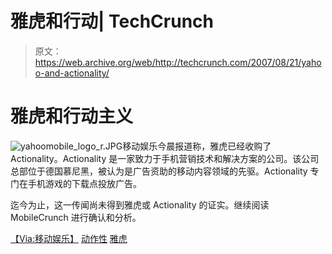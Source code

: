 # 雅虎和行动| TechCrunch

> 原文：<https://web.archive.org/web/http://techcrunch.com/2007/08/21/yahoo-and-actionality/>

# 雅虎和行动主义

![yahoomobile_logo_r.JPG](img/6c464a762bb174f7832fe5d99defae76.png)移动娱乐今晨报道称，雅虎已经收购了 Actionality。Actionality 是一家致力于手机营销技术和解决方案的公司。该公司总部位于德国慕尼黑，被认为是广告资助的移动内容领域的先驱。Actionality 专门在手机游戏的下载点投放广告。

迄今为止，这一传闻尚未得到雅虎或 Actionality 的证实。继续阅读 MobileCrunch 进行确认和分析。

[【Via:移动娱乐】](https://web.archive.org/web/20130628190652/http://www.mobile-ent.biz/news/28622/Yahoo-buys-Actionality)
[动作性](https://web.archive.org/web/20130628190652/http://www.actionality.com/)
[雅虎](https://web.archive.org/web/20130628190652/http://www.yahoo.com/)